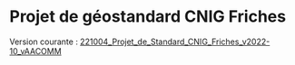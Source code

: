 # Projet de géostandard CNIG Friches

Version courante : [221004_Projet_de_Standard_CNIG_Friches_v2022-10_vAACOMM](https://github.com/cnigfr/Friches/blob/main/standard/221004_Projet_de_Standard_CNIG_Friches_v2022-10_vAACOMM.pdf)





